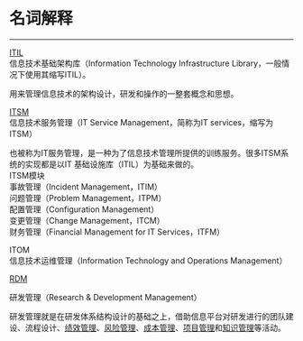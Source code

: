 # 名词解释

---

[ITIL](https://zh.wikipedia.org/wiki/信息技术基础架构库)  
信息技术基础架构库（Information Technology Infrastructure Library，一般情况下使用其缩写ITIL）。

用来管理信息技术的架构设计，研发和操作的一整套概念和思想。



[ITSM](https://zh.wikipedia.org/wiki/資訊科技服務管理)  
信息技术服务管理（IT Service Management，简称为IT services，缩写为ITSM）

也被称为IT服务管理，是一种为了信息技术管理所提供的训练服务。很多ITSM系统的实现都是以IT 基础设施库（ITIL）为基础来做的。  
ITSM模块  
事故管理（Incident Management，ITIM）  
问题管理（Problem Management，ITPM）  
配置管理（Configuration Management）  
变更管理（Change Management，ITCM）  
财务管理（Financial Management for IT Services，ITFM）



ITOM  
信息技术运维管理（Information Technology and Operations Management）  


[RDM](http://wiki.mbalib.com/wiki/%E7%A0%94%E5%8F%91%E7%AE%A1%E7%90%86)

研发管理（Research & Development Management）

研发管理就是在研发体系结构设计的基础之上，借助信息平台对研发进行的团队建设、流程设计、[绩效管理](http://wiki.mbalib.com/wiki/%E7%BB%A9%E6%95%88%E7%AE%A1%E7%90%86)、[风险管理](http://wiki.mbalib.com/wiki/%E9%A3%8E%E9%99%A9%E7%AE%A1%E7%90%86)、[成本管理](http://wiki.mbalib.com/wiki/%E6%88%90%E6%9C%AC%E7%AE%A1%E7%90%86)、[项目管理](http://wiki.mbalib.com/wiki/%E9%A1%B9%E7%9B%AE%E7%AE%A1%E7%90%86)和[知识管理](http://wiki.mbalib.com/wiki/%E7%9F%A5%E8%AF%86%E7%AE%A1%E7%90%86)等活动。



